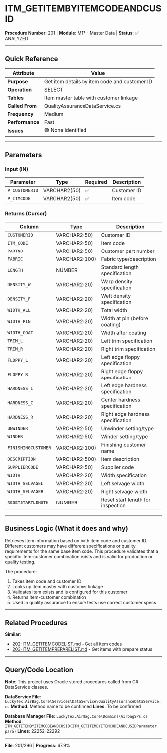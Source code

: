 # ITM_GETITEMBYITEMCODEANDCUSID

**Procedure Number**: 201 | **Module**: M17 - Master Data | **Status**: ✅ ANALYZED

---

## Quick Reference

| Attribute | Value |
|-----------|-------|
| **Purpose** | Get item details by item code and customer ID |
| **Operation** | SELECT |
| **Tables** | Item master table with customer linkage |
| **Called From** | QualityAssuranceDataService.cs |
| **Frequency** | Medium |
| **Performance** | Fast |
| **Issues** | 🟢 None identified |

---

## Parameters

### Input (IN)

| Parameter | Type | Required | Description |
|-----------|------|----------|-------------|
| `P_CUSTOMERID` | VARCHAR2(50) | ✅ | Customer ID |
| `P_ITMCODE` | VARCHAR2(50) | ✅ | Item code |

### Returns (Cursor)

| Column | Type | Description |
|--------|------|-------------|
| `CUSTOMERID` | VARCHAR2(50) | Customer ID |
| `ITM_CODE` | VARCHAR2(50) | Item code |
| `PARTNO` | VARCHAR2(50) | Customer part number |
| `FABRIC` | VARCHAR2(100) | Fabric type/description |
| `LENGTH` | NUMBER | Standard length specification |
| `DENSITY_W` | VARCHAR2(20) | Warp density specification |
| `DENSITY_F` | VARCHAR2(20) | Weft density specification |
| `WIDTH_ALL` | VARCHAR2(20) | Total width |
| `WIDTH_PIN` | VARCHAR2(20) | Width at pin (before coating) |
| `WIDTH_COAT` | VARCHAR2(20) | Width after coating |
| `TRIM_L` | VARCHAR2(20) | Left trim specification |
| `TRIM_R` | VARCHAR2(20) | Right trim specification |
| `FLOPPY_L` | VARCHAR2(20) | Left edge floppy specification |
| `FLOPPY_R` | VARCHAR2(20) | Right edge floppy specification |
| `HARDNESS_L` | VARCHAR2(20) | Left edge hardness specification |
| `HARDNESS_C` | VARCHAR2(20) | Center hardness specification |
| `HARDNESS_R` | VARCHAR2(20) | Right edge hardness specification |
| `UNWINDER` | VARCHAR2(50) | Unwinder setting/type |
| `WINDER` | VARCHAR2(50) | Winder setting/type |
| `FINISHINGCUSTOMER` | VARCHAR2(100) | Finishing customer name |
| `DESCRIPTION` | VARCHAR2(500) | Item description |
| `SUPPLIERCODE` | VARCHAR2(50) | Supplier code |
| `WIDTH` | VARCHAR2(20) | Width specification |
| `WIDTH_SELVAGEL` | VARCHAR2(20) | Left selvage width |
| `WIDTH_SELVAGER` | VARCHAR2(20) | Right selvage width |
| `RESETSTARTLENGTH` | NUMBER | Reset start length for inspection |

---

## Business Logic (What it does and why)

Retrieves item information based on both item code and customer ID. Different customers may have different specifications or quality requirements for the same base item code. This procedure validates that a specific item-customer combination exists and is valid for production or quality testing.

The procedure:
1. Takes item code and customer ID
2. Looks up item master with customer linkage
3. Validates item exists and is configured for this customer
4. Returns item-customer combination
5. Used in quality assurance to ensure tests use correct customer specs

---

## Related Procedures

**Similar**:
- [202-ITM_GETITEMCODELIST.md](./202-ITM_GETITEMCODELIST.md) - Get all item codes
- [203-ITM_GETITEMPREPARELIST.md](./203-ITM_GETITEMPREPARELIST.md) - Get items with prepare status

---

## Query/Code Location

**Note**: This project uses Oracle stored procedures called from C# DataService classes.

**DataService File**: `LuckyTex.AirBag.Core\Services\DataService\QualityAssuranceDataService.cs`
**Method**: Method name to be confirmed
**Lines**: To be confirmed

**Database Manager File**: `LuckyTex.AirBag.Core\Domains\AirbagSPs.cs`
**Method**: `ITM_GETITEMBYITEMCODEANDCUSID(ITM_GETITEMBYITEMCODEANDCUSIDParameter para)`
**Lines**: 22252-22292

---

**File**: 201/296 | **Progress**: 67.9%
